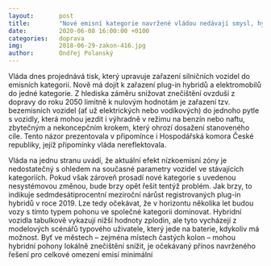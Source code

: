 ```yaml
---
layout:       post
title:        "Nové emisní kategorie navržené vládou nedávají smysl, hybridní vozy k nižším emisím ve městech nepřispějí"
date:         2020-06-08 16:00:00 +0100
categories:   doprava
img:          2018-06-29-zakon-416.jpg
author:       Ondřej Polanský
---
```

Vláda  dnes projednává tisk, který upravuje zařazení silničních vozidel do emisních kategorií. Nově má dojít k zařazení plug-in hybridů a elektromobilů do jedné kategorie. Z hlediska záměru snižovat znečištění ovzduší z dopravy do roku 2050 limitně k nulovým hodnotám je zařazení tzv. bezemisních vozidel (ať už elektrických nebo vodíkových) do jednoho pytle s vozidly, která mohou jezdit i výhradně v režimu na benzín nebo naftu, zbytečným a nekoncepčním krokem, který ohrozí dosažení stanoveného cíle. Tento názor prezentovala v připomínce i Hospodářská komora České republiky, jejíž připomínky vláda nereflektovala.

<!--more-->

Vláda na jednu stranu uvádí, že aktuální efekt nízkoemisní zóny je nedostatečný s ohledem na současné parametry vozidel ve stávajících kategoriích. Pokud však zároveň prosadí nové kategorie s uvedenou nesystémovou změnou, bude brzy opět řešit tentýž problém. Jak brzy, to indikuje sedmdesátiprocentní meziroční nárůst registrovaných plug-in hybridů v roce 2019. Lze tedy očekávat, že v horizontu několika let budou vozy s tímto typem pohonu ve společné kategorii dominovat. Hybridní vozidla tabulkově vykazují nižší hodnoty zplodin, ale tyto vycházejí z modelových scénářů typového uživatele, který jede na baterie, kdykoliv má možnost. Byť ve městech – zejména místech častých kolon – mohou hybridní pohony lokálně znečištění snížit, je očekávaný přínos navrženého řešení pro celkové omezení emisí minimální
